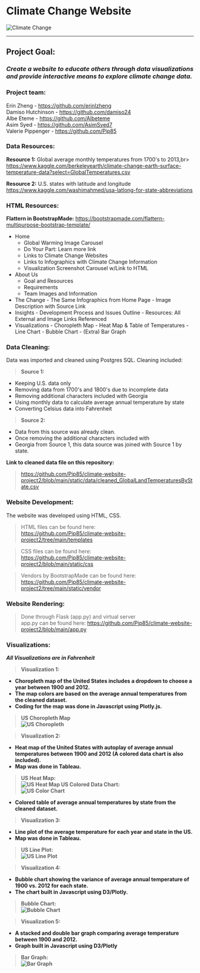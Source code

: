 
# Climate Change Website
![Climate Change](https://github.com/Pip85/climate-website-project2/blob/main/static/img/slide/slide-1.jpg)
****
## **Project Goal:**
### ***Create a website to educate others through data visualizations and provide interactive means to explore climate change data.***<br>


### **Project team:**<br>
Erin Zheng - https://github.com/erinlzheng<br>
Damiso Hutchinson - https://github.com/damiso24  
Albe Eteme - https://github.com/Albeteme<br>
Asim Syed - https://github.com/AsimSyed7<br>
Valerie Pippenger - https://github.com/Pip85<br>

### **Data Resources:**
**Resource 1:** Global average monthly temperatures from 1700's to 2013,br> 
https://www.kaggle.com/berkeleyearth/climate-change-earth-surface-temperature-data?select=GlobalTemperatures.csv

**Resource 2:** U.S. states with latitude and longitude<br>
https://www.kaggle.com/washimahmed/usa-latlong-for-state-abbreviations

### **HTML Resources:**
**Flattern in BootstrapMade:**
https://bootstrapmade.com/flattern-multipurpose-bootstrap-template/

- Home
  - Global Warming Image Carousel
  - Do Your Part: Learn more link
  - Links to Climate Change Websites
  - Links to Infographics with Climate Change Information
  - Visualization Screenshot Carousel w/Link to HTML
- About Us
  - Goal and Resources
  - Requirements
  - Team Images and Information
- The Change
      - The Same Infographics from Home Page 
      - Image Description with Source Link
- Insights
      - Development Process and Issues Outline
      - Resources: All External and Image Links Referenced
- Visualizations
      - Choropleth Map
      - Heat Map & Table of Temperatures
      - Line Chart
      - Bubble Chart
      - (Extra) Bar Graph



### **Data Cleaning:**<br>

Data was imported and cleaned using Postgres SQL.  Cleaning included:
> **Source 1:**
- Keeping U.S. data only
- Removing data from 1700's and 1800's due to incomplete data
- Removing additional characters included with Georgia
- Using monthly data to calculate average annual temperature by state
- Converting Celsius data into Fahrenheit

> **Source 2:**
- Data from this source was already clean.
- Once removing the additional characters included with
- Georgia from Source 1, this data source was joined
    with Source 1 by state.
  
**Link to cleaned data file on this repository:**<br>
> https://github.com/Pip85/climate-website-project2/blob/main/static/data/cleaned_GlobalLandTemperaturesByState.csv

### **Website Development:**
The website was developed using HTML, CSS.  
> HTML files can be found here:<br>
> https://github.com/Pip85/climate-website-project2/tree/main/templates

> CSS files can be found here:<br>
> https://github.com/Pip85/climate-website-project2/blob/main/static/css
        
>Vendors by BootstrapMade can be found here:<br>
>https://github.com/Pip85/climate-website-project2/tree/main/static/vendor

### **Website Rendering:**
> Done through Flask (app.py) and virtual server<br>
> app.py can be found here: https://github.com/Pip85/climate-website-project2/blob/main/app.py

### **Visualizations:**
 <strong> *All Visualizations are in Fahrenheit* </stong>
> **Visualization 1:**
- Choropleth map of the United States includes a dropdown to choose a year between 1900 and 2012.
- The map colors are based on the average annual temperatures from the cleaned dataset.
- Coding for the map was done in Javascript using Plotly.js.
> US Choropleth Map<br>
![US Choropleth](https://github.com/Pip85/climate-website-project2/blob/main/static/img/visualizations/viz-1.jpg)


> **Visualization 2:**
- Heat map of the United States with autoplay of average annual temperatures
between 1900 and 2012 (A colored data chart is also included). 
- Map was done in Tableau.
> US Heat Map:<br>
![US Heat Map](https://github.com/Pip85/climate-website-project2/blob/main/static/img/visualizations/viz-2.jpg)
> US Colored Data Chart:<br>
![US Color Chart](https://github.com/Pip85/climate-website-project2/blob/main/static/img/visualizations/viz-2-5.jpg)
- Colored table of average annual temperatures by state from the cleaned dataset.

> **Visualization 3:**
- Line plot of the average temperature for each year and state in the US. 
- Map was done in Tableau.
> US Line Plot:<br>
![US Line Plot](https://github.com/Pip85/climate-website-project2/blob/main/static/img/visualizations/viz-3.jpg)

> **Visualization 4:**
- Bubble chart showing the variance of average annual temperature of 1900 vs. 2012
for each state.  
- The chart built in Javascript using D3/Plotly.
> Bubble Chart:<br>
![Bubble Chart](https://github.com/Pip85/climate-website-project2/blob/main/static/img/visualizations/viz-4.jpg)
    
> **Visualization 5:**
- A stacked and double bar graph comparing average temperature between 1900 and 2012. 
- Graph built in Javascript using D3/Plotly
> Bar Graph:<br>
![Bar Graph](https://github.com/Pip85/climate-website-project2/blob/main/static/img/visualizations/viz-5-full.jpg)

